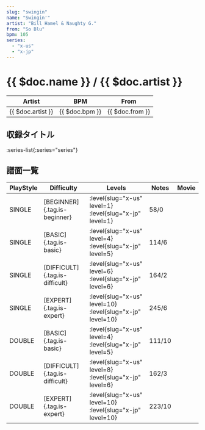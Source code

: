 ```yaml
---
slug: "swingin"
name: "Swingin'"
artist: "Bill Hamel & Naughty G."
from: "So Blu"
bpm: 105
series:
  - "x-us"
  - "x-jp"
---
```


# {{ $doc.name }} / {{ $doc.artist }}

|Artist|BPM|From|
|------|---|----|
|{{ $doc.artist }}|{{ $doc.bpm }}|{{ $doc.from }}|

## 収録タイトル

:series-list{:series="series"}

## 譜面一覧

|PlayStyle|Difficulty|Levels|Notes|Movie|
|---------|----------|------|-----|-----|
|SINGLE|[BEGINNER]{.tag.is-beginner}|<div class="field is-grouped is-grouped-multiline"> :level{slug="x-us" level=1} :level{slug="x-jp" level=1}</div>|58/0||
|SINGLE|[BASIC]{.tag.is-basic}|<div class="field is-grouped is-grouped-multiline"> :level{slug="x-us" level=4} :level{slug="x-jp" level=5}</div>|114/6||
|SINGLE|[DIFFICULT]{.tag.is-difficult}|<div class="field is-grouped is-grouped-multiline"> :level{slug="x-us" level=6} :level{slug="x-jp" level=6}</div>|164/2||
|SINGLE|[EXPERT]{.tag.is-expert}|<div class="field is-grouped is-grouped-multiline"> :level{slug="x-us" level=10} :level{slug="x-jp" level=10}</div>|245/6||
|DOUBLE|[BASIC]{.tag.is-basic}|<div class="field is-grouped is-grouped-multiline"> :level{slug="x-us" level=4} :level{slug="x-jp" level=5}</div>|111/10||
|DOUBLE|[DIFFICULT]{.tag.is-difficult}|<div class="field is-grouped is-grouped-multiline"> :level{slug="x-us" level=8} :level{slug="x-jp" level=6}</div>|162/3||
|DOUBLE|[EXPERT]{.tag.is-expert}|<div class="field is-grouped is-grouped-multiline"> :level{slug="x-us" level=10} :level{slug="x-jp" level=10}</div>|223/10||
